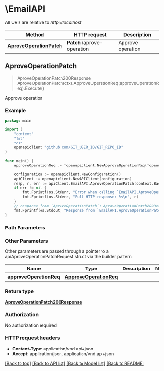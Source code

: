# \EmailAPI

All URIs are relative to *http://localhost*

Method | HTTP request | Description
------------- | ------------- | -------------
[**AproveOperationPatch**](EmailAPI.md#AproveOperationPatch) | **Patch** /aprove-operation | Approve operation



## AproveOperationPatch

> AproveOperationPatch200Response AproveOperationPatch(ctx).ApproveOperationReq(approveOperationReq).Execute()

Approve operation



### Example

```go
package main

import (
	"context"
	"fmt"
	"os"
	openapiclient "github.com/GIT_USER_ID/GIT_REPO_ID"
)

func main() {
	approveOperationReq := *openapiclient.NewApproveOperationReq(*openapiclient.NewApproveOperationReqData("Type_example", *openapiclient.NewApproveOperationReqDataAttributes("Email_example", "Code_example", "reset_password"))) // ApproveOperationReq | 

	configuration := openapiclient.NewConfiguration()
	apiClient := openapiclient.NewAPIClient(configuration)
	resp, r, err := apiClient.EmailAPI.AproveOperationPatch(context.Background()).ApproveOperationReq(approveOperationReq).Execute()
	if err != nil {
		fmt.Fprintf(os.Stderr, "Error when calling `EmailAPI.AproveOperationPatch``: %v\n", err)
		fmt.Fprintf(os.Stderr, "Full HTTP response: %v\n", r)
	}
	// response from `AproveOperationPatch`: AproveOperationPatch200Response
	fmt.Fprintf(os.Stdout, "Response from `EmailAPI.AproveOperationPatch`: %v\n", resp)
}
```

### Path Parameters



### Other Parameters

Other parameters are passed through a pointer to a apiAproveOperationPatchRequest struct via the builder pattern


Name | Type | Description  | Notes
------------- | ------------- | ------------- | -------------
 **approveOperationReq** | [**ApproveOperationReq**](ApproveOperationReq.md) |  | 

### Return type

[**AproveOperationPatch200Response**](AproveOperationPatch200Response.md)

### Authorization

No authorization required

### HTTP request headers

- **Content-Type**: application/vnd.api+json
- **Accept**: application/json, application/vnd.api+json

[[Back to top]](#) [[Back to API list]](../README.md#documentation-for-api-endpoints)
[[Back to Model list]](../README.md#documentation-for-models)
[[Back to README]](../README.md)

